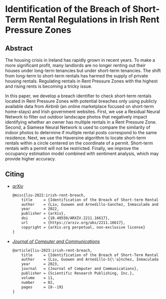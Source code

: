 # Identification of the Breach of Short-Term Rental Regulations in Irish Rent Pressure Zones

## Abstract

The housing crisis in Ireland has rapidly grown in recent years. To make a more significant profit, many landlords are no longer renting out their houses under long-term tenancies but under short-term tenancies. The shift from long-term to short-term rentals has harmed the supply of private housing rentals. Regulating rentals in Rent Pressure Zones with the highest and rising rents is becoming a tricky issue.

In this paper, we develop a breach identifier to check short-term rentals located in Rent Pressure Zones with potential breaches only using publicly available data from *Airbnb* (an online marketplace focused on short-term home-stays) and Irish government websites. First, we use a Residual Neural Network to filter out outdoor landscape photos that negatively impact identifying whether an owner has multiple rentals in a Rent Pressure Zone. Second, a Siamese Neural Network is used to compare the similarity of indoor photos to determine if multiple rental posts correspond to the same residence. Next, we use the Haversine algorithm to locate short-term rentals within a circle centered on the coordinate of a permit. Short-term rentals with a permit will not be restricted. Finally, we improve the occupancy estimation model combined with sentiment analysis, which may provide higher accuracy.

## Citing

- [*arXiv*](https://arxiv.org/abs/2211.16617)

  ```tex
  @misc{liu-2022:irish-rent-breach,
      title     = {Identification of the Breach of Short-term Rental Regulations in Irish Rent Pressure Zones},
      author    = {Liu, Guowen and Arnedillo-Sanchez, Inmaculada and Chen, Zhenshuo},
      year      = 2022,
      publisher = {arXiv},
      doi       = {10.48550/ARXIV.2211.16617},
      url       = {https://arxiv.org/abs/2211.16617},
      copyright = {arXiv.org perpetual, non-exclusive license}
  }
  ```

- [*Journal of Computer and Communications*](https://doi.org/10.4236/jcc.2023.112002)

  ```tex
  @article{liu-2023:irish-rent-breach,
      title     = {Identification of the Breach of Short-Term Rental Regulations in Irish Rent Pressure Zones},
      author    = {Liu, Guowen and Arnedillo-S{\'a}nchez, Inmaculada and Chen, Zhenshuo},
      year      = 2023,
      journal   = {Journal of Computer and Communications},
      publisher = {Scientific Research Publishing, Inc.},
      volume    = 11,
      number    = 02,
      pages     = {8--19}
  }
  ```